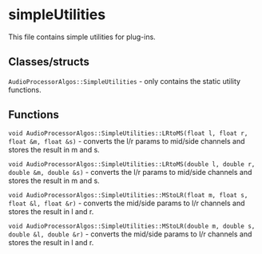 # simpleUtilities

This file contains simple utilities for plug-ins.

## Classes/structs

``AudioProcessorAlgos::SimpleUtilities`` - only contains the static utility functions.

## Functions

``void AudioProcessorAlgos::SimpleUtilities::LRtoMS(float l, float r, float &m, float &s)`` - converts the l/r params to mid/side channels and stores the result in m and s.

``void AudioProcessorAlgos::SimpleUtilities::LRtoMS(double l, double r, double &m, double &s)`` - converts the l/r params to mid/side channels and stores the result in m and s.

``void AudioProcessorAlgos::SimpleUtilities::MStoLR(float m, float s, float &l, float &r)`` - converts the mid/side params to l/r channels and stores the result in l and r.

``void AudioProcessorAlgos::SimpleUtilities::MStoLR(double m, double s, double &l, double &r)`` - converts the mid/side params to l/r channels and stores the result in l and r.
